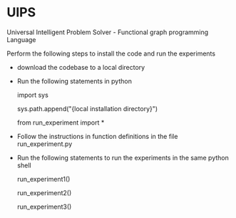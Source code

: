# UIPS
Universal Intelligent Problem Solver - Functional graph programming Language

Perform the following steps to install the code and run the experiments

- download the codebase to a local directory 
- Run the following statements in python

	import sys
	
	sys.path.append("{local installation directory}")
	
	from run_experiment import *

- Follow the instructions in function definitions in the file run_experiment.py 
- Run the following statements to run the experiments in the same python shell
	
	run_experiment1()
	
	run_experiment2()
	
	run_experiment3()
